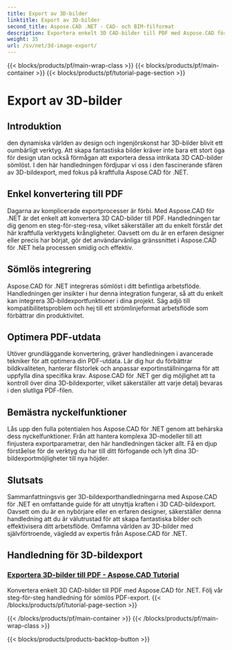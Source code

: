 ```yaml
---
title: Export av 3D-bilder
linktitle: Export av 3D-bilder
second_title: Aspose.CAD .NET - CAD- och BIM-filformat
description: Exportera enkelt 3D CAD-bilder till PDF med Aspose.CAD för .NET. Följ våra tutorials för sömlös PDF-konvertering. Lär dig effektiva 3D-bildexporttekniker.
weight: 35
url: /sv/net/3d-image-export/
---
```


{{< blocks/products/pf/main-wrap-class >}}
{{< blocks/products/pf/main-container >}}
{{< blocks/products/pf/tutorial-page-section >}}

# Export av 3D-bilder


## Introduktion

den dynamiska världen av design och ingenjörskonst har 3D-bilder blivit ett oumbärligt verktyg. Att skapa fantastiska bilder kräver inte bara ett stort öga för design utan också förmågan att exportera dessa intrikata 3D CAD-bilder sömlöst. I den här handledningen fördjupar vi oss i den fascinerande sfären av 3D-bildexport, med fokus på kraftfulla Aspose.CAD för .NET.

## Enkel konvertering till PDF

Dagarna av komplicerade exportprocesser är förbi. Med Aspose.CAD för .NET är det enkelt att konvertera 3D CAD-bilder till PDF. Handledningen tar dig genom en steg-för-steg-resa, vilket säkerställer att du enkelt förstår det här kraftfulla verktygets krångligheter. Oavsett om du är en erfaren designer eller precis har börjat, gör det användarvänliga gränssnittet i Aspose.CAD för .NET hela processen smidig och effektiv.

## Sömlös integrering

Aspose.CAD för .NET integreras sömlöst i ditt befintliga arbetsflöde. Handledningen ger insikter i hur denna integration fungerar, så att du enkelt kan integrera 3D-bildexportfunktioner i dina projekt. Säg adjö till kompatibilitetsproblem och hej till ett strömlinjeformat arbetsflöde som förbättrar din produktivitet.

## Optimera PDF-utdata

Utöver grundläggande konvertering, gräver handledningen i avancerade tekniker för att optimera din PDF-utdata. Lär dig hur du förbättrar bildkvaliteten, hanterar filstorlek och anpassar exportinställningarna för att uppfylla dina specifika krav. Aspose.CAD för .NET ger dig möjlighet att ta kontroll över dina 3D-bildexporter, vilket säkerställer att varje detalj bevaras i den slutliga PDF-filen.

## Bemästra nyckelfunktioner

Lås upp den fulla potentialen hos Aspose.CAD för .NET genom att behärska dess nyckelfunktioner. Från att hantera komplexa 3D-modeller till att finjustera exportparametrar, den här handledningen täcker allt. Få en djup förståelse för de verktyg du har till ditt förfogande och lyft dina 3D-bildexportmöjligheter till nya höjder.

## Slutsats

Sammanfattningsvis ger 3D-bildexporthandledningarna med Aspose.CAD för .NET en omfattande guide för att utnyttja kraften i 3D CAD-bildexport. Oavsett om du är en nybörjare eller en erfaren designer, säkerställer denna handledning att du är välutrustad för att skapa fantastiska bilder och effektivisera ditt arbetsflöde. Omfamna världen av 3D-bilder med självförtroende, vägledd av expertis från Aspose.CAD för .NET.
## Handledning för 3D-bildexport
### [Exportera 3D-bilder till PDF - Aspose.CAD Tutorial](./exporting-3d-images-to-pdf/)
Konvertera enkelt 3D CAD-bilder till PDF med Aspose.CAD för .NET. Följ vår steg-för-steg handledning för sömlös PDF-export.
{{< /blocks/products/pf/tutorial-page-section >}}

{{< /blocks/products/pf/main-container >}}
{{< /blocks/products/pf/main-wrap-class >}}

{{< blocks/products/products-backtop-button >}}
